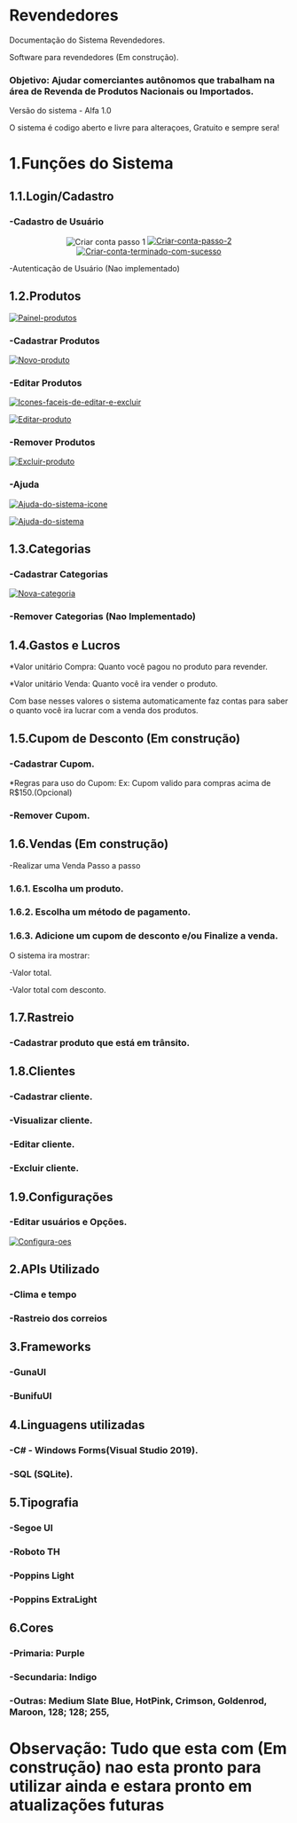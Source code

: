 # Revendedores

Documentação do Sistema Revendedores.

Software para revendedores (Em construção).


### Objetivo: Ajudar comerciantes autônomos que trabalham na área de Revenda de Produtos Nacionais ou Importados.

Versão do sistema - Alfa 1.0

O sistema é codigo aberto e livre para alteraçoes, Gratuito e sempre sera!

# 1.Funções do Sistema

## 1.1.Login/Cadastro

### -Cadastro de Usuário

<p align="center">
<img src="https://i.ibb.co/xCvx7hL/Criar-conta-passo-1.png" align=center title="Criar conta passo 1">
<a href="https://ibb.co/gZVsm4v"><img src="https://i.ibb.co/ZzmyG2H/Criar-conta-passo-2.png" alt="Criar-conta-passo-2" border="0"></a>
<a href="https://ibb.co/7yf2Hx6"><img src="https://i.ibb.co/Jk15NWM/Criar-conta-terminado-com-sucesso.png" alt="Criar-conta-terminado-com-sucesso" border="0"></a>
</p>

-Autenticação de Usuário (Nao implementado)

## 1.2.Produtos

<a href="https://ibb.co/6BxQP7W"><img src="https://i.ibb.co/ZmP98pM/Painel-produtos.png" alt="Painel-produtos" border="0"></a>


### -Cadastrar Produtos

<a href="https://ibb.co/mtpBq3K"><img src="https://i.ibb.co/DkdbCZF/Novo-produto.png" alt="Novo-produto" border="0"></a>

### -Editar Produtos

<a href="https://imgbb.com/"><img src="https://i.ibb.co/TmRZ5Jc/Icones-faceis-de-editar-e-excluir.png" alt="Icones-faceis-de-editar-e-excluir" border="0">

<a href="https://ibb.co/4sFjLsX"><img src="https://i.ibb.co/M8gRH8t/Editar-produto.png" alt="Editar-produto" border="0"></a>


### -Remover Produtos

<a href="https://ibb.co/RzNnwK5"><img src="https://i.ibb.co/qkCGQ8Z/Excluir-produto.png" alt="Excluir-produto" border="0"></a>

### -Ajuda 

<a href="https://imgbb.com/"><img src="https://i.ibb.co/JmC0xnS/Ajuda-do-sistema-icone.png" alt="Ajuda-do-sistema-icone" border="0"></a>

<a href="https://ibb.co/4Z1dyR2"><img src="https://i.ibb.co/d0mg94t/Ajuda-do-sistema.png" alt="Ajuda-do-sistema" border="0"></a>

## 1.3.Categorias
### -Cadastrar Categorias

<a href="https://ibb.co/6vr6h66"><img src="https://i.ibb.co/XyjmBmm/Nova-categoria.png" alt="Nova-categoria" border="0"></a>

### -Remover Categorias (Nao Implementado)

## 1.4.Gastos e Lucros
*Valor unitário Compra: Quanto você pagou no produto para revender.

*Valor unitário Venda: Quanto você ira vender o produto.

Com base nesses valores o sistema automaticamente faz contas para saber o quanto você ira lucrar com a venda dos produtos.

## 1.5.Cupom de Desconto (Em construção)

### -Cadastrar Cupom.

*Regras para uso do Cupom: Ex: Cupom valido para compras acima de R$150.(Opcional)

### -Remover Cupom.

## 1.6.Vendas (Em construção)
-Realizar uma Venda
Passo a passo
### 1.6.1. Escolha um produto.
### 1.6.2. Escolha um método de pagamento.
### 1.6.3. Adicione um cupom de desconto e/ou Finalize a venda.

O sistema ira mostrar:

-Valor total.

-Valor total com desconto.

## 1.7.Rastreio

### -Cadastrar produto que está em trânsito.

## 1.8.Clientes

### -Cadastrar cliente.

### -Visualizar cliente.

### -Editar cliente.

### -Excluir cliente.

## 1.9.Configurações

### -Editar usuários e Opções.

<a href="https://ibb.co/4dxxRH1"><img src="https://i.ibb.co/rsJJ2Vd/Configura-oes.png" alt="Configura-oes" border="0"></a>

## 2.APIs Utilizado

### -Clima e tempo

### -Rastreio dos correios

## 3.Frameworks

### -GunaUI

### -BunifuUI

## 4.Linguagens utilizadas

### -C# - Windows Forms(Visual Studio 2019).

### -SQL (SQLite).

## 5.Tipografia

### -Segoe UI

### -Roboto TH

### -Poppins Light

### -Poppins ExtraLight

## 6.Cores

### -Primaria: Purple

### -Secundaria: Indigo

### -Outras: Medium Slate Blue, HotPink, Crimson, Goldenrod, Maroon, 128; 128; 255,


# Observação: Tudo que esta com (Em construção) nao esta pronto para utilizar ainda e estara pronto em atualizações futuras
